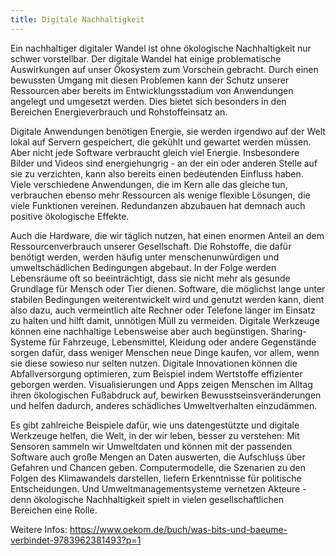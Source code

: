 ```yaml
---
title: Digitale Nachhaltigkeit
---
```


Ein nachhaltiger digitaler Wandel ist ohne ökologische Nachhaltigkeit nur schwer vorstellbar. Der digitale Wandel hat einige problematische Auswirkungen auf unser Ökosystem zum Vorschein gebracht. Durch einen bewussten Umgang mit diesen Problemen kann der Schutz unserer Ressourcen aber bereits im Entwicklungsstadium von Anwendungen angelegt und umgesetzt werden. Dies bietet sich besonders in den Bereichen Energieverbrauch und Rohstoffeinsatz an.

Digitale Anwendungen benötigen Energie, sie werden irgendwo auf der Welt lokal auf Servern gespeichert, die gekühlt und gewartet werden müssen. Aber nicht jede Software verbraucht gleich viel Energie. Insbesondere Bilder und Videos sind energiehungrig - an der ein oder anderen Stelle auf sie zu verzichten, kann also bereits einen bedeutenden Einfluss haben. Viele verschiedene Anwendungen, die im Kern alle das gleiche tun, verbrauchen ebenso mehr Ressourcen als wenige flexible Lösungen, die viele Funktionen vereinen. Redundanzen abzubauen hat demnach auch positive ökologische Effekte.

Auch die Hardware, die wir täglich nutzen, hat einen enormen Anteil an dem Ressourcenverbrauch unserer Gesellschaft. Die Rohstoffe, die dafür benötigt werden, werden häufig unter menschenunwürdigen und umweltschädlichen Bedingungen abgebaut. In der Folge werden Lebensräume oft so beeinträchtigt, dass sie nicht mehr als gesunde Grundlage für Mensch oder Tier dienen. Software, die möglichst lange unter stabilen Bedingungen weiterentwickelt wird und genutzt werden kann, dient also dazu, auch vermeintlich alte Rechner oder Telefone länger im Einsatz zu halten und hilft damit, unnötigen Müll zu vermeiden.
Digitale Werkzeuge können eine nachhaltige Lebensweise aber auch begünstigen. Sharing-Systeme für Fahrzeuge, Lebensmittel, Kleidung oder andere Gegenstände sorgen dafür, dass weniger Menschen neue Dinge kaufen, vor allem, wenn sie diese sowieso nur selten nutzen. Digitale Innovationen können die Abfallversorgung optimieren, zum Beispiel indem Wertstoffe effizienter geborgen werden. Visualisierungen und Apps zeigen Menschen im Alltag ihren ökologischen Fußabdruck auf, bewirken Bewusstseinsveränderungen und helfen dadurch, anderes schädliches Umweltverhalten einzudämmen.

Es gibt zahlreiche Beispiele dafür, wie uns datengestützte und digitale Werkzeuge helfen, die Welt, in der wir leben, besser zu verstehen: Mit Sensoren sammeln wir Umweltdaten und können mit der passenden Software auch große Mengen an Daten auswerten, die Aufschluss über Gefahren und Chancen geben. Computermodelle, die Szenarien zu den Folgen des Klimawandels darstellen, liefern Erkenntnisse für politische Entscheidungen. Und Umweltmanagementsysteme vernetzen Akteure - denn ökologische Nachhaltigkeit spielt in vielen gesellschaftlichen Bereichen eine Rolle.

Weitere Infos: https://www.oekom.de/buch/was-bits-und-baeume-verbindet-9783962381493?p=1
